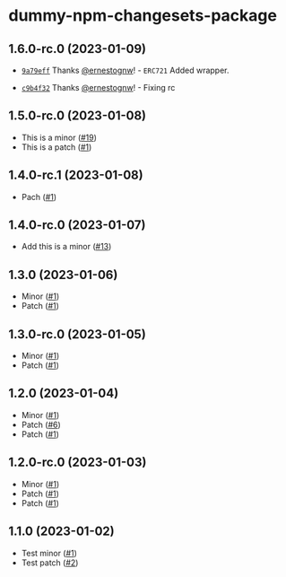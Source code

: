 # dummy-npm-changesets-package

## 1.6.0-rc.0 (2023-01-09)


- [`9a79eff`](https://github.com/ernestognw/dummy-npm-changesets-package/commit/9a79eff6a71916d68028e43603f9799913b6996a) Thanks [@ernestognw](https://github.com/ernestognw)! - `ERC721` Added wrapper.

- [`c9b4f32`](https://github.com/ernestognw/dummy-npm-changesets-package/commit/c9b4f3219728b51cf5c9c3aa592218818feb0ab7) Thanks [@ernestognw](https://github.com/ernestognw)! - Fixing rc

## 1.5.0-rc.0 (2023-01-08)

- This is a minor ([#19](https://github.com/ernestognw/dummy-npm-changesets-package/pull/19))
- This is a patch ([#1](https://github.com/ernestognw/dummy-npm-changesets-package/pull/1))

## 1.4.0-rc.1 (2023-01-08)

- Pach ([#1](https://github.com/ernestognw/dummy-npm-changesets-package/pull/1))

## 1.4.0-rc.0 (2023-01-07)

- Add this is a minor ([#13](https://github.com/ernestognw/dummy-npm-changesets-package/pull/13))

## 1.3.0 (2023-01-06)

- Minor ([#1](https://github.com/ernestognw/dummy-npm-changesets-package/pull/1))
- Patch ([#1](https://github.com/ernestognw/dummy-npm-changesets-package/pull/1))

## 1.3.0-rc.0 (2023-01-05)

- Minor ([#1](https://github.com/ernestognw/dummy-npm-changesets-package/pull/1))
- Patch ([#1](https://github.com/ernestognw/dummy-npm-changesets-package/pull/1))

## 1.2.0 (2023-01-04)

- Minor ([#1](https://github.com/ernestognw/dummy-npm-changesets-package/pull/1))
- Patch ([#6](https://github.com/ernestognw/dummy-npm-changesets-package/pull/6))
- Patch ([#1](https://github.com/ernestognw/dummy-npm-changesets-package/pull/1))

## 1.2.0-rc.0 (2023-01-03)

- Minor ([#1](https://github.com/ernestognw/dummy-npm-changesets-package/pull/1))
- Patch ([#1](https://github.com/ernestognw/dummy-npm-changesets-package/pull/1))
- Patch ([#1](https://github.com/ernestognw/dummy-npm-changesets-package/pull/1))

## 1.1.0 (2023-01-02)

- Test minor ([#1](https://github.com/ernestognw/dummy-npm-changesets-package/pull/1))
- Test patch ([#2](https://github.com/ernestognw/dummy-npm-changesets-package/pull/2))
